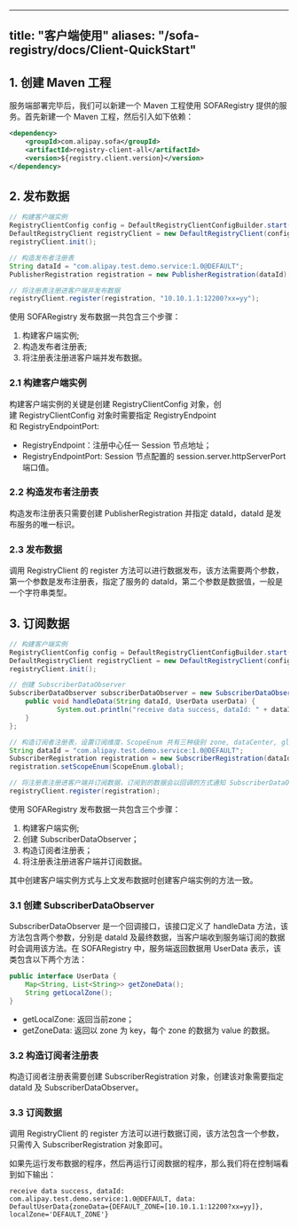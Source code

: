 
---
title: "客户端使用"
aliases: "/sofa-registry/docs/Client-QuickStart"
---


## 1. 创建 Maven 工程

服务端部署完毕后，我们可以新建一个 Maven 工程使用 SOFARegistry 提供的服务。首先新建一个 Maven 工程，然后引入如下依赖：

```xml
<dependency>
    <groupId>com.alipay.sofa</groupId>
    <artifactId>registry-client-all</artifactId>
    <version>${registry.client.version}</version>
</dependency>
```

## 2. 发布数据

```java
// 构建客户端实例
RegistryClientConfig config = DefaultRegistryClientConfigBuilder.start().setRegistryEndpoint("127.0.0.1").setRegistryEndpointPort(9603).build();
DefaultRegistryClient registryClient = new DefaultRegistryClient(config);
registryClient.init();

// 构造发布者注册表
String dataId = "com.alipay.test.demo.service:1.0@DEFAULT";
PublisherRegistration registration = new PublisherRegistration(dataId);

// 将注册表注册进客户端并发布数据
registryClient.register(registration, "10.10.1.1:12200?xx=yy");
```

使用 SOFARegistry 发布数据一共包含三个步骤：

1. 构建客户端实例;
1. 构造发布者注册表;
1. 将注册表注册进客户端并发布数据。


### 2.1 构建客户端实例
构建客户端实例的关键是创建 RegistryClientConfig 对象，创建 RegistryClientConfig 对象时需要指定 RegistryEndpoint 和 RegistryEndpointPort:

* RegistryEndpoint：注册中心任一 Session 节点地址；
* RegistryEndpointPort: Session 节点配置的 session.server.httpServerPort 端口值。


### 2.2 构造发布者注册表
构造发布注册表只需要创建 PublisherRegistration 并指定 dataId，dataId 是发布服务的唯一标识。


### 2.3 发布数据
调用 RegistryClient 的 register 方法可以进行数据发布，该方法需要两个参数，第一个参数是发布注册表，指定了服务的 dataId，第二个参数是数据值，一般是一个字符串类型。

## 3. 订阅数据

```java
// 构建客户端实例
RegistryClientConfig config = DefaultRegistryClientConfigBuilder.start().setRegistryEndpoint("127.0.0.1").setRegistryEndpointPort(9603).build();
DefaultRegistryClient registryClient = new DefaultRegistryClient(config);
registryClient.init();

// 创建 SubscriberDataObserver 
SubscriberDataObserver subscriberDataObserver = new SubscriberDataObserver() {
  	public void handleData(String dataId, UserData userData) {
    		System.out.println("receive data success, dataId: " + dataId + ", data: " + userData);
  	}
};

// 构造订阅者注册表，设置订阅维度，ScopeEnum 共有三种级别 zone, dataCenter, global
String dataId = "com.alipay.test.demo.service:1.0@DEFAULT";
SubscriberRegistration registration = new SubscriberRegistration(dataId, subscriberDataObserver);
registration.setScopeEnum(ScopeEnum.global);

// 将注册表注册进客户端并订阅数据，订阅到的数据会以回调的方式通知 SubscriberDataObserver
registryClient.register(registration);
```

使用 SOFARegistry 发布数据一共包含三个步骤：

1. 构建客户端实例;
2. 创建 SubscriberDataObserver；
3. 构造订阅者注册表；
4. 将注册表注册进客户端并订阅数据。

其中创建客户端实例方式与上文发布数据时创建客户端实例的方法一致。

### 3.1 创建 SubscriberDataObserver
SubscriberDataObserver 是一个回调接口，该接口定义了 handleData 方法，该方法包含两个参数，分别是 dataId 及最终数据，当客户端收到服务端订阅的数据时会调用该方法。在 SOFARegistry 中，服务端返回数据用 UserData 表示，该类包含以下两个方法：

```java
public interface UserData {
    Map<String, List<String>> getZoneData();
    String getLocalZone();
}
```

* getLocalZone: 返回当前zone；
* getZoneData: 返回以 zone 为 key，每个 zone 的数据为 value 的数据。

### 3.2 构造订阅者注册表

构造订阅者注册表需要创建 SubscriberRegistration 对象，创建该对象需要指定 dataId 及 SubscriberDataObserver。

### 3.3 订阅数据

调用 RegistryClient 的 register 方法可以进行数据订阅，该方法包含一个参数，只需传入 SubscriberRegistration 对象即可。

如果先运行发布数据的程序，然后再运行订阅数据的程序，那么我们将在控制端看到如下输出：

```plain
receive data success, dataId: com.alipay.test.demo.service:1.0@DEFAULT, data: DefaultUserData{zoneData={DEFAULT_ZONE=[10.10.1.1:12200?xx=yy]}, localZone='DEFAULT_ZONE'}
```


